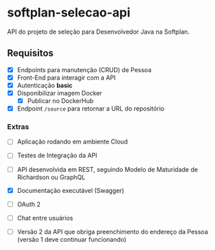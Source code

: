 # softplan-selecao-api

API do projeto de seleção para Desenvolvedor Java na Softplan.

## Requisitos

 - [x] Endpoints para manutenção (CRUD) de Pessoa
 - [x] Front-End para interagir com a API
 - [x] Autenticação **basic**
 - [x] Disponibilizar imagem Docker
	 - [x] Publicar no DockerHub
 - [x] Endpoint `/source` para retornar a URL do repositório

### Extras

 - [ ] Aplicação rodando em ambiente Cloud
 - [ ] Testes de Integração da API
 - [ ] API desenvolvida em REST, seguindo Modelo de Maturidade de Richardson ou GraphQL
 - [x] Documentação executável (Swagger)
 - [ ] OAuth 2
 - [ ] Chat entre usuários
 - [ ] Versão 2 da API que obriga preenchimento do endereço da Pessoa (versão 1 deve continuar funcionando)

